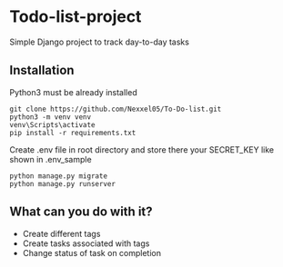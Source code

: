 # Todo-list-project

Simple Django project to track day-to-day tasks


## Installation

Python3 must be already installed

```shell
git clone https://github.com/Nexxel05/To-Do-list.git
python3 -m venv venv
venv\Scripts\activate
pip install -r requirements.txt
```
Create .env file in root directory and store there your SECRET_KEY like shown in .env_sample 
```
python manage.py migrate
python manage.py runserver
```

## What can you do with it?

* Create different tags
* Create tasks associated with tags
* Change status of task on completion